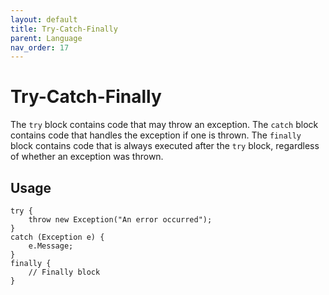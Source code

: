 ```yaml
---
layout: default
title: Try-Catch-Finally
parent: Language
nav_order: 17
---
```


# Try-Catch-Finally

The `try` block contains code that may throw an exception. The `catch` block contains code that handles the exception if one is thrown.
The `finally` block contains code that is always executed after the `try` block, regardless of whether an exception was thrown.

## Usage

```
try {
    throw new Exception("An error occurred");
} 
catch (Exception e) {
    e.Message;
}
finally {
    // Finally block
}
```